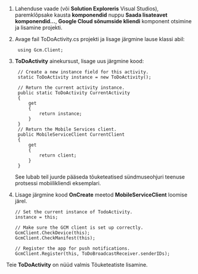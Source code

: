 
1. Lahenduse vaade (või **Solution Exploreris** Visual Studios), paremklõpsake kausta **komponendid** nuppu **Saada lisateavet komponendid...**, **Google Cloud sõnumside kliendi** komponent otsimine ja lisamine projekti.

2. Avage fail ToDoActivity.cs projekti ja lisage järgmine lause klassi abil:

        using Gcm.Client;

3. **ToDoActivity** ainekursust, lisage uus järgmine kood: 

        // Create a new instance field for this activity.
        static ToDoActivity instance = new ToDoActivity();

        // Return the current activity instance.
        public static ToDoActivity CurrentActivity
        {
            get
            {
                return instance;
            }
        }
        // Return the Mobile Services client.
        public MobileServiceClient CurrentClient
        {
            get
            {
                return client;
            }
        }

    See lubab teil juurde pääseda tõuketeatised sündmuseohjuri teenuse protsessi mobiilikliendi eksemplari.

4.  Lisage järgmine kood **OnCreate** meetod **MobileServiceClient** loomise järel.

        // Set the current instance of TodoActivity.
        instance = this;

        // Make sure the GCM client is set up correctly.
        GcmClient.CheckDevice(this);
        GcmClient.CheckManifest(this);

        // Register the app for push notifications.
        GcmClient.Register(this, ToDoBroadcastReceiver.senderIDs);

Teie **ToDoActivity** on nüüd valmis Tõuketeatiste lisamine.